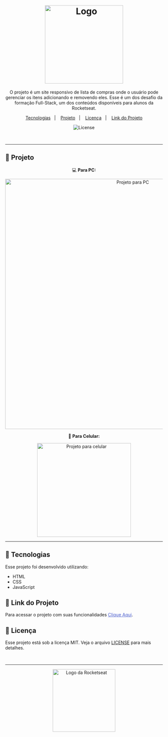 <h1 align="center">
  <img alt="Logo" src="https://github.com/user-attachments/assets/50b700c0-9cbb-4499-988d-f60c765c2f01" width="250px" >
</h1>


<p align="center">
  O projeto é um site responsivo de lista de compras onde o usuário pode gerenciar os itens adicionando e removendo eles. 
Esse é um dos desafio da formação Full-Stack, um dos conteúdos disponíveis para alunos da Rocketseat.
</p>

<p align="center">
  <a href="#-tecnologias">Tecnologias</a>&nbsp;&nbsp;&nbsp;|&nbsp;&nbsp;&nbsp;
  <a href="#-projeto">Projeto</a>&nbsp;&nbsp;&nbsp;|&nbsp;&nbsp;&nbsp;
  <a href="#-licença">Licença</a>&nbsp;&nbsp;&nbsp;|&nbsp;&nbsp;&nbsp;
  <a href="#-link-do-projeto">Link do Projeto</a>
</p>

<p align="center">
  <img alt="License" src="https://img.shields.io/static/v1?label=license&message=MIT&color=0F172A&labelColor=1D4ED8">
</p>

<br>

---

## 📂 Projeto

<p align="center">💻 <b>Para PC:</b></p>
<p align="center">
  <img alt="Projeto para PC" src="https://github.com/user-attachments/assets/682ddf6b-b72f-417b-a95e-bed5f2e145d1" width="800px">
</p>
<p align="center">📱 <b>Para Celular:</b></p>
<p align="center">
  <img alt="Projeto para celular" src="https://github.com/user-attachments/assets/1d35bd74-86d0-48bc-b78f-847fa6bf1069" width="300px">
</p>

<!-- <p align="center">📱 <b>Para Celular:</b></p>
<p align="center">
  <img alt="Projeto para Celular" src="" width="300px">
</p>

<p align="center">
  <img alt="Projeto para Celular" src="" width="300px">
</p> -->

---

## 🚀 Tecnologias

Esse projeto foi desenvolvido utilizando:

- HTML
- CSS
- JavaScript

## 🔗 Link do Projeto

Para acessar o projeto com suas funcionalidades <a href="" target="_blank" style="color: #4a5dcd;">Clique Aqui</a>.

## 📝 Licença

Esse projeto está sob a licença MIT. Veja o arquivo [LICENSE](./LICENSE) para mais detalhes.

<br>

---

<p align="center">
  <img alt="Logo da Rocketseat" src="https://github.com/user-attachments/assets/39908634-2aee-4435-8513-fb952559fe3c" width="200px" />
</p>
